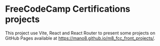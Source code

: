 # FreeCodeCamp Certifications projects 

This project use Vite, React and React Router to present some projects on GitHub Pages available at https://mano8.github.io/m8_fcc_front_projects/.
